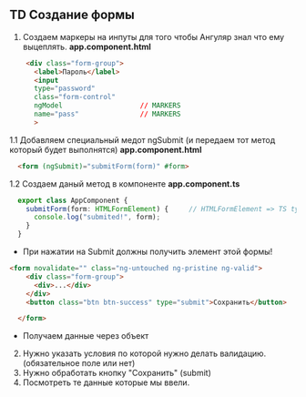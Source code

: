 ## TD Создание формы
1. Создаем маркеры на инпуты для того чтобы Ангуляр знал что ему выцеплять.
**app.component.html**
```html
    <div class="form-group">
      <label>Пароль</label>
      <input 
      type="password" 
      class="form-control"
      ngModel                   // MARKERS
      name="pass"               // MARKERS
      >
```

1.1 Добавляем специальный медот ngSubmit (и передаем тот метод который будет выполнятся)
**app.component.html**
```html
  <form (ngSubmit)="submitForm(form)" #form>
```

1.2 Создаем даный метод в компоненте
**app.component.ts**
```ts
  export class AppComponent {
    submitForm(form: HTMLFormElement) {     // HTMLFormElement => TS type
      console.log("submited!", form);
    }
  }
```
* При нажатии на Submit должны получить элемент этой формы!
```html
<form novalidate="" class="ng-untouched ng-pristine ng-valid">  
    <div class="form-group">
      <div>...</div>
    </div>
    <button class="btn btn-success" type="submit">Сохранить</button>

  </form>
```
* Получаем данные через объект


2. Нужно указать условия по которой нужно делать валидацию. (обязательное поле или нет)
3. Нужно обработать кнопку "Сохранить" (submit)
4. Посмотреть те данные которые мы ввели.